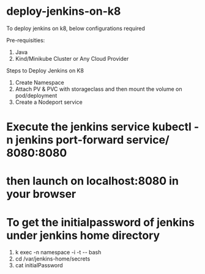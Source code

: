 # deploy-jenkins-on-k8

To deploy jenkins on k8, below configurations required

Pre-requisities:
1. Java
2. Kind/Minikube Cluster or Any Cloud Provider

Steps to Deploy Jenkins on K8
1. Create Namespace
2. Attach PV & PVC with storageclass and then mount the volume on pod/deployment
3. Create a Nodeport service

# Execute the jenkins service kubectl -n jenkins port-forward service/<jenkins-service-name> 8080:8080

# then launch on localhost:8080 in your browser

# To get the initialpassword of jenkins under jenkins home directory
1. k exec <pod-name> -n namespace -i -t -- bash <container-name>
2. cd /var/jenkins-home/secrets
3. cat initialPassword
